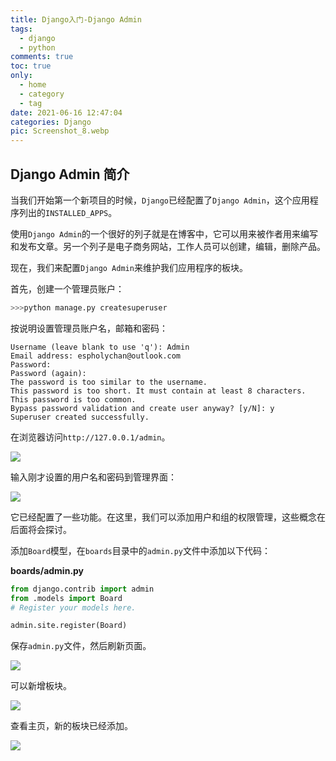 ```yaml
---
title: Django入门-Django Admin
tags:
  - django
  - python
comments: true
toc: true
only:
  - home
  - category
  - tag
date: 2021-06-16 12:47:04
categories: Django
pic: Screenshot_8.webp
---
```


## Django Admin 简介

当我们开始第一个新项目的时候，`Django`已经配置了`Django Admin`，这个应用程序列出的`INSTALLED_APPS`。

使用`Django Admin`的一个很好的列子就是在博客中，它可以用来被作者用来编写和发布文章。另一个列子是电子商务网站，工作人员可以创建，编辑，删除产品。

现在，我们来配置`Django Admin`来维护我们应用程序的板块。

首先，创建一个管理员账户：

```python
>>>python manage.py createsuperuser
```

按说明设置管理员账户名，邮箱和密码：

```
Username (leave blank to use 'q'): Admin
Email address: espholychan@outlook.com
Password:
Password (again):
The password is too similar to the username.
This password is too short. It must contain at least 8 characters.
This password is too common.
Bypass password validation and create user anyway? [y/N]: y
Superuser created successfully.
```

在浏览器访问`http://127.0.0.1/admin`。

![](1.PNG)

输入刚才设置的用户名和密码到管理界面：

![](2.PNG)

它已经配置了一些功能。在这里，我们可以添加用户和组的权限管理，这些概念在后面将会探讨。

添加`Board`模型，在`boards`目录中的`admin.py`文件中添加以下代码：

**boards/admin.py**
```python
from django.contrib import admin
from .models import Board
# Register your models here.

admin.site.register(Board)
```

保存`admin.py`文件，然后刷新页面。

![](3.PNG)

可以新增板块。

![](4.PNG)

查看主页，新的板块已经添加。

![](5.PNG)




[//]:#(设置表格整体居中显示)
<style>
    table
    {
        margin: auto;
        font-size: 80%;
    }
</style>


